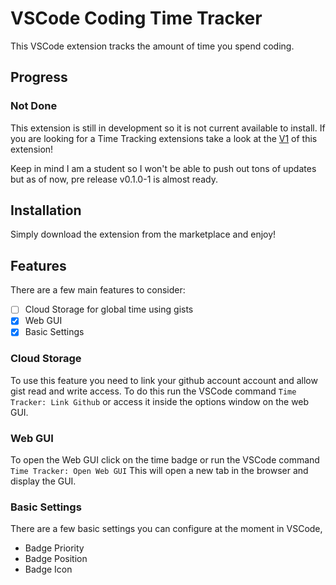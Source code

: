 # VSCode Coding Time Tracker

This VSCode extension tracks the amount of time you spend coding.

## Progress

### Not Done

This extension is still in development so it is not current available to install.
If you are looking for a Time Tracking extensions take a look at the [V1](https://github.com/MIMJA156/time-tracker) of this extension!

Keep in mind I am a student so I won't be able to push out tons of updates but as of now, pre release v0.1.0-1 is almost ready.

## Installation

Simply download the extension from the marketplace and enjoy!

## Features

There are a few main features to consider:

- [ ] Cloud Storage for global time using gists
- [x] Web GUI
- [x] Basic Settings

### Cloud Storage

To use this feature you need to link your github account account and allow gist read and write access. To do this run the VSCode command `Time Tracker: Link Github` or access it inside the options window on the web GUI.

### Web GUI

To open the Web GUI click on the time badge or run the VSCode command `Time Tracker: Open Web GUI`
This will open a new tab in the browser and display the GUI.

### Basic Settings

There are a few basic settings you can configure at the moment in VSCode,

- Badge Priority
- Badge Position
- Badge Icon
